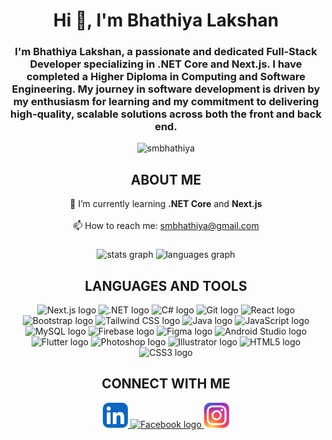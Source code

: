 <h1 align="center">Hi 👋, I'm Bhathiya Lakshan</h1>

<h3 align="center">I'm Bhathiya Lakshan, a passionate and dedicated Full-Stack Developer specializing in .NET Core and Next.js. I have completed a Higher Diploma in Computing and Software Engineering. My journey in software development is driven by my enthusiasm for learning and my commitment to delivering high-quality, scalable solutions across both the front and back end.</h3>

<p align="center">
  <img src="https://komarev.com/ghpvc/?username=smbhathiya&label=Profile%20views&color=0e75b6&style=flat" alt="smbhathiya" />
</p>

<h2 align="center">ABOUT ME</h2>
<p align="center">
  🌱 I’m currently learning <b>.NET Core</b> and <b>Next.js</b><br><br>
  📫 How to reach me: <a href="mailto:smbhathiya@gmail.com">smbhathiya@gmail.com</a>
</p>

###

<div align="center">
  <img src="https://github-readme-stats.vercel.app/api?username=smbhathiya&hide_title=false&hide_rank=false&show_icons=true&include_all_commits=true&count_private=true&disable_animations=false&theme=dracula&locale=en&hide_border=false" height="150" alt="stats graph"  />
  <img src="https://github-readme-stats.vercel.app/api/top-langs?username=smbhathiya&locale=en&hide_title=false&layout=compact&card_width=320&langs_count=5&theme=dracula&hide_border=false" height="150" alt="languages graph"  />
</div>


<h2 align="center">LANGUAGES AND TOOLS</h2>
<div align="center">
  <p>
    <img src="https://skillicons.dev/icons?i=nextjs" height="40" alt="Next.js logo" />
    <img src="https://skillicons.dev/icons?i=dotnet" height="40" alt=".NET logo" />
    <img src="https://skillicons.dev/icons?i=cs" height="40" alt="C# logo" />
    <img src="https://skillicons.dev/icons?i=git" height="40" alt="Git logo" />
    <img src="https://skillicons.dev/icons?i=react" height="40" alt="React logo" />
    <img src="https://skillicons.dev/icons?i=bootstrap" height="40" alt="Bootstrap logo" />
    <img src="https://skillicons.dev/icons?i=tailwind" height="40" alt="Tailwind CSS logo" />
    <img src="https://skillicons.dev/icons?i=java" height="40" alt="Java logo" />
    <img src="https://skillicons.dev/icons?i=js" height="40" alt="JavaScript logo" />
    <img src="https://skillicons.dev/icons?i=mysql" height="40" alt="MySQL logo" />
    <img src="https://skillicons.dev/icons?i=firebase" height="40" alt="Firebase logo" />
    <img src="https://skillicons.dev/icons?i=figma" height="40" alt="Figma logo" />
    <img src="https://skillicons.dev/icons?i=androidstudio" height="40" alt="Android Studio logo" />
    <img src="https://skillicons.dev/icons?i=flutter" height="40" alt="Flutter logo" />
    <img src="https://skillicons.dev/icons?i=ps" height="40" alt="Photoshop logo" />
    <img src="https://skillicons.dev/icons?i=ai" height="40" alt="Illustrator logo" />
    <img src="https://skillicons.dev/icons?i=html" height="40" alt="HTML5 logo" />
    <img src="https://skillicons.dev/icons?i=css" height="40" alt="CSS3 logo" />
  </p>
</div>

###

<h2 align="center">CONNECT WITH ME</h2>
<div align="center">
  <a href="https://www.linkedin.com/in/bhathiya-lakshan-91579722a/" target="_blank">
    <img src="https://github.com/tandpfun/skill-icons/blob/main/icons/LinkedIn.svg"  height="40" alt="LinkedIn logo" />
  </a>
  <a href="https://www.facebook.com/your-profile" target="_blank">
    <img src="https://raw.githubusercontent.com/rahuldkjain/github-profile-readme-generator/master/src/images/icons/Social/facebook.svg" height="40" alt="Facebook logo" />
  </a>
  <a href="https://instagram.com/bhathiya_lakshan" target="_blank">
    <img src="https://github.com/tandpfun/skill-icons/blob/main/icons/Instagram.svg"  height="40" alt="Instagram logo" />
  </a>
</div>

</p>
